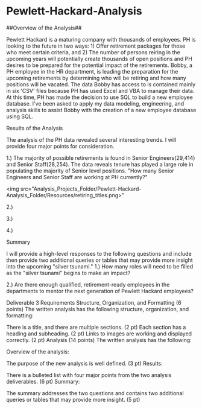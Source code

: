 # Pewlett-Hackard-Analysis
##Overview of the Analysis##

Pewlett Hackard is a maturing company with thousands of employees. PH is looking to the future in two ways: 1) Offer retirement packages for those who meet certain criteria, and 2) The number of persons reiring in the upcoming years will potentially create thousands of open positions and PH desires to be prepared for the potential impact of the retirements. Bobby, a PH employee in the HR department, is leading the preparation for the upcoming retirements by determining who will be retiring and how many positions will be vacated. The data Bobby has access to is contained mainly in six 'CSV' files because PH has used Excel and VBA to manage their data. At this time, PH has made the decision to use SQL to build a new employee database. I've been asked to apply my data modeling, engineering, and analysis skills to assist Bobby with the creation of a new employee database using SQL.    


Results of the Analysis

The analysis of the PH data revealed several interesting trends. I will provide four major points for consideration.  


1.) The majority of possible retirements is found in Senior Engineers(29,414) and Senior Staff(28,254). The data reveals tenure has played a large role in populating the majority of Senior level positions. "How many Senior Engineers and Senior Staff are working at PH currently?"

<img src="Analysis_Projects_Folder/Pewlett-Hackard-Analysis_Folder/Resources/retiring_titles.png>"
     
     

2.)


3.)


4.)



Summary 

I will provide a high-level responses to the following questions and include then provide two additional queries or tables that may provide more insight into the upcoming "silver tsunami."
1.) How many roles will need to be filled as the "silver tsunami" begins to make an impact?


2.) Are there enough qualified, retirement-ready employees in the departments to mentor the next generation of Pewlett Hackard employees?









Deliverable 3 Requirements
Structure, Organization, and Formatting (6 points)
The written analysis has the following structure, organization, and formatting:

There is a title, and there are multiple sections. (2 pt)
Each section has a heading and subheading. (2 pt)
Links to images are working and displayed correctly. (2 pt)
Analysis (14 points)
The written analysis has the following:

Overview of the analysis:

The purpose of the new analysis is well defined. (3 pt)
Results:

There is a bulleted list with four major points from the two analysis deliverables. (6 pt)
Summary:

The summary addresses the two questions and contains two additional queries or tables that may provide more insight. (5 pt)
